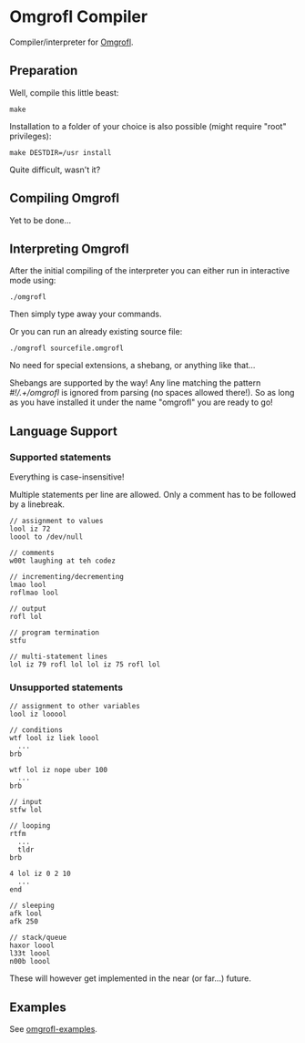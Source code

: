 # Omgrofl Compiler

Compiler/interpreter for [Omgrofl](http://esolangs.org/wiki/Omgrofl).


## Preparation

Well, compile this little beast:

    make

Installation to a folder of your choice is also possible
(might require "root" privileges):

    make DESTDIR=/usr install

Quite difficult, wasn't it?


## Compiling Omgrofl

Yet to be done...

## Interpreting Omgrofl

After the initial compiling of the interpreter you can either
run in interactive mode using:

    ./omgrofl

Then simply type away your commands.

Or you can run an already existing source file:

    ./omgrofl sourcefile.omgrofl

No need for special extensions, a shebang, or anything like that...

Shebangs are supported by the way! Any line matching the pattern
*#!/.+/omgrofl* is ignored from parsing (no spaces allowed there!).
So as long as you have installed it under the name "omgrofl" you
are ready to go!


## Language Support

### Supported statements

Everything is case-insensitive!

Multiple statements per line are allowed.
Only a comment has to be followed by a linebreak.

    // assignment to values
    lool iz 72
    loool to /dev/null

    // comments
    w00t laughing at teh codez

    // incrementing/decrementing
    lmao lool
    roflmao lool

    // output
    rofl lol

    // program termination
    stfu

    // multi-statement lines
    lol iz 79 rofl lol lol iz 75 rofl lol

### Unsupported statements

    // assignment to other variables
    lool iz looool

    // conditions
    wtf lool iz liek loool
      ...
    brb

    wtf lol iz nope uber 100
      ...
    brb

    // input
    stfw lol

    // looping
    rtfm
      ...
      tldr
    brb

    4 lol iz 0 2 10
      ...
    end

    // sleeping
    afk lool
    afk 250

    // stack/queue
    haxor loool
    l33t loool
    n00b loool

These will however get implemented in the near (or far...) future.


## Examples

See [omgrofl-examples](https://github.com/mneudert/omgrofl-examples).
